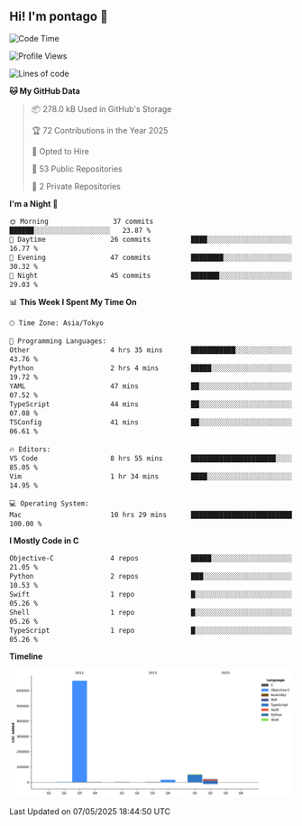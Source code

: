 ## Hi! I'm pontago 👋

<!--START_SECTION:waka-->
![Code Time](http://img.shields.io/badge/Code%20Time-178%20hrs%2048%20mins-blue)

![Profile Views](http://img.shields.io/badge/Profile%20Views-2-blue)

![Lines of code](https://img.shields.io/badge/From%20Hello%20World%20I%27ve%20Written-750.6%20thousand%20lines%20of%20code-blue)

**🐱 My GitHub Data** 

> 📦 278.0 kB Used in GitHub's Storage 
 > 
> 🏆 72 Contributions in the Year 2025
 > 
> 💼 Opted to Hire
 > 
> 📜 53 Public Repositories 
 > 
> 🔑 2 Private Repositories 
 > 
**I'm a Night 🦉** 

```text
🌞 Morning                37 commits          ██████░░░░░░░░░░░░░░░░░░░   23.87 % 
🌆 Daytime                26 commits          ████░░░░░░░░░░░░░░░░░░░░░   16.77 % 
🌃 Evening                47 commits          ████████░░░░░░░░░░░░░░░░░   30.32 % 
🌙 Night                  45 commits          ███████░░░░░░░░░░░░░░░░░░   29.03 % 
```


📊 **This Week I Spent My Time On** 

```text
🕑︎ Time Zone: Asia/Tokyo

💬 Programming Languages: 
Other                    4 hrs 35 mins       ███████████░░░░░░░░░░░░░░   43.76 % 
Python                   2 hrs 4 mins        █████░░░░░░░░░░░░░░░░░░░░   19.72 % 
YAML                     47 mins             ██░░░░░░░░░░░░░░░░░░░░░░░   07.52 % 
TypeScript               44 mins             ██░░░░░░░░░░░░░░░░░░░░░░░   07.08 % 
TSConfig                 41 mins             ██░░░░░░░░░░░░░░░░░░░░░░░   06.61 % 

🔥 Editors: 
VS Code                  8 hrs 55 mins       █████████████████████░░░░   85.05 % 
Vim                      1 hr 34 mins        ████░░░░░░░░░░░░░░░░░░░░░   14.95 % 

💻 Operating System: 
Mac                      10 hrs 29 mins      █████████████████████████   100.00 % 
```

**I Mostly Code in C** 

```text
Objective-C              4 repos             █████░░░░░░░░░░░░░░░░░░░░   21.05 % 
Python                   2 repos             ███░░░░░░░░░░░░░░░░░░░░░░   10.53 % 
Swift                    1 repo              █░░░░░░░░░░░░░░░░░░░░░░░░   05.26 % 
Shell                    1 repo              █░░░░░░░░░░░░░░░░░░░░░░░░   05.26 % 
TypeScript               1 repo              █░░░░░░░░░░░░░░░░░░░░░░░░   05.26 % 
```



**Timeline**

![Lines of Code chart](https://raw.githubusercontent.com/pontago/pontago/main/assets/bar_graph.png)


 Last Updated on 07/05/2025 18:44:50 UTC
<!--END_SECTION:waka-->
